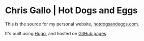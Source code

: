 Chris Gallo | Hot Dogs and Eggs 
========================

This is the source for my personal website, [hotdogsandeggs.com](https://hotdogsandeggs.com).

It's built using [Hugo](https://gohugo.io/), and hosted on [GitHub pages](https://pages.github.com/). 
